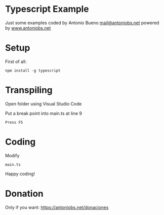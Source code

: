 # Typescript Example

Just some examples coded by Antonio Bueno <mail@antoniobs.net> powered by www.antoniobs.net

# Setup

First of all:

    npm install -g typescript

# Transpiling

Open folder using Visual Studio Code

Put a break point into main.ts at line 9

    Press F5

# Coding

Modify

    main.ts

Happy coding!

# Donation

Only if you want: https://antoniobs.net/donaciones